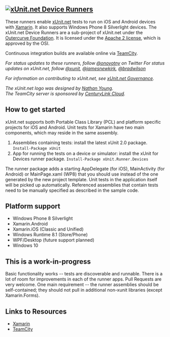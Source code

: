 ## <a href="https://github.com/xunit/xunit"><img src="https://raw.github.com/xunit/media/master/full-logo.png" title="xUnit.net Device Runners" /></a>

These runners enable [xUnit.net](https://github.com/xunit/xunit/) tests to run on iOS and Android devices with [Xamarin](http://xamarin.com/). It also supports Windows Phone 8 Silverlight devices.
The xUnit.net Device Runners are a sub-project of xUnit.net under the [Outercurve Foundation](http://www.outercurve.org/). It is licensed under the [Apache 2 license](http://opensource.org/licenses/Apache-2.0), which is approved by the OSI.

Continuous integration builds are available online via [TeamCity](http://teamcity.centurylinkcloud.com/guestLogin.html?guest=1).

_For status updates to these runners, follow [@onovotny](https://twitter.com/onovotny) on Twitter_
_For status updates on xUnit.net, follow [@xunit](https://twitter.com/xunit), [@jamesnewkirk](https://twitter.com/jamesnewkirk), [@bradwilson](http://twitter.com/bradwilson)_

_For information on contributing to xUnit.net, see [xUnit.net Governance](https://xunit.codeplex.com/wikipage?title=xUnit.net%20Governance)._

_The xUnit.net logo was designed by [Nathan Young](http://flavors.me/nathanyoung)._<br>
_The TeamCity server is sponsored by [CenturyLink Cloud](http://www.centurylinkcloud.com/)._

## How to get started

xUnit.net supports both Portable Class Library (PCL) and platform specific projects for iOS and Android. 
Unit tests for Xamarin have two main components, which may reside in the same assembly.

1.  Assemblies containing tests: install the latest xUnit 2.0 package. `Install-Package xUnit`
2.  App for running the tests on a device or simulator: install the xUnit for Devices runner package. `Install-Package xUnit.Runner.Devices`

The runner package adds a starting AppDelegate (for iOS), MainActivity (for Android) or MainPage.xaml (WP8) that you should use instead of
the one generated by the new project template. Unit tests in the application itself will be picked up automatically.
Referenced assemblies that contain tests need to be manually specified as described in the sample code.

## Platform support
- Windows Phone 8 Silverlight
- Xamarin.Android
- Xamarin.iOS (Classic and Unified)
- Windows Runtime 8.1 (Store/Phone) 
- WPF/Desktop (future support planned)
- Windows 10 

## This is a work-in-progress

Basic functionality works -- tests are discoverable and runnable. There is a lot of room for improvements in each
of the runner apps. Pull Requests are very welcome. One main requirement -- the runner assemblies should be self-contained; 
they should not pull in additional non-xunit libraries (except Xamarin.Forms).

## Links to Resources

* [Xamarin](http://xamarin.com/)
* [TeamCity](http://www.jetbrains.com/teamcity/index.html)

